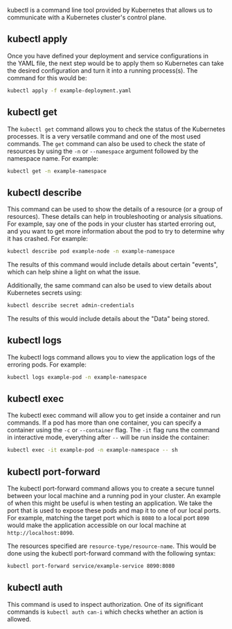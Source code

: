kubectl is a command line tool provided by Kubernetes that allows us to communicate with a Kubernetes cluster's control plane.
## kubectl apply
Once you have defined your deployment and service configurations in the YAML file, the next step would be to apply them so Kubernetes can take the desired configuration and turn it into a running process(s). The command for this would be:
```bash
kubectl apply -f example-deployment.yaml
```
## kubectl get
The `kubectl get` command allows you to check the status of the Kubernetes processes. It is a very versatile command and one of the most used commands. The `get` command can also be used to check the state of resources by using the `-n` or `--namespace` argument followed by the namespace name. For example:
```bash
kubectl get -n example-namespace
```
## kubectl describe
This command can be used to show the details of a resource (or a group of resources). These details can help in troubleshooting or analysis situations. For example, say one of the pods in your cluster has started erroring out, and you want to get more information about the pod to try to determine why it has crashed. For example:
```bash
kubectl describe pod example-node -n example-namespace
```
The results of this command would include details about certain "events", which can help shine a light on what the issue.

Additionally, the same command can also be used to view details about Kubernetes secrets using:
```bash
kubectl describe secret admin-credentials
```
The results of this would include details about the "Data" being stored.
## kubectl logs
The kubectl logs command allows you to view the application logs of the erroring pods. For example:
```bash
kubectl logs example-pod -n example-namespace
```
## kubectl exec
The kubectl exec command will allow you to get inside a container and run commands. If a pod has more than one container, you can specify a container using the `-c` or `--container` flag. The `-it` flag runs the command in interactive mode, everything after `--` will be run inside the container:
```bash
kubectl exec -it example-pod -n example-namespace -- sh
```
## kubectl port-forward
The kubectl port-forward command allows you to create a secure tunnel between your local machine and a running pod in your cluster. An example of when this might be useful is when testing an application. We take the port that is used to expose these pods and map it to one of our local ports. For example, matching the target port which is `8080` to a local port `8090` would make the application accessible on our local machine at `http://localhost:8090`.

The resources specified are `resource-type/resource-name`. This would be done using the kubectl port-forward command with the following syntax:
```bash
kubectl port-forward service/example-service 8090:8080
```
## kubectl auth
This command is used to inspect authorization. One of its significant commands is `kubectl auth can-i` which checks whether an action is allowed.